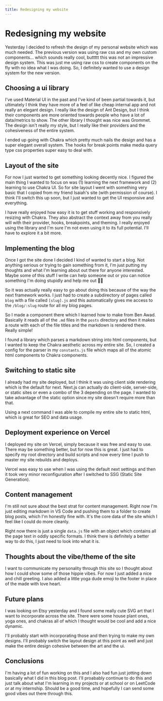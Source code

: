 ```yaml
---
title: Redesigning my website
---
```


# Redesigning my website

Yesterday I decided to refresh the design of my personal website which was much needed. The previous version was using raw css and my own custom components... which sounds really cool, buttttt this was not an impressive design system. This was just me using raw css to create components on the fly with no idea what I was doing. So, I definitely wanted to use a design system for the new version.

## Choosing a ui library

I've used Material UI in the past and I've kind of been partial towards it, but ultimately I think they have more of a feel of like cheap internal app and not really an elegant design. I really like the design of Ant Design, but I think their components are more oriented towards people who have a lot of data/metrics to show. The other library I thought was nice was Grommet. The design isn't really my style, but I really like their providers and the cohesiveness of the entire system.

I ended up going with Chakra which pretty much nails the design and has a super elegant overall system. The hooks for break points make media query type css properties super easy to deal with.

## Layout of the site

For now I just wanted to get something looking decently nice. I figured the main thing I wanted to focus on was (1) learning the next framework and (2) learning to use Chakra UI. So for site layout I went with something very basic that I copied from my friend Isaiah's site (with permission of course). I think I'll switch this up soon, but I just wanted to get the UI responsive and everything.

I have really enjoyed how easy it is to get stuff working and responsively resizing with Chakra. They also abstract the context away from you really will with their provider, hooks, breakpoints, and theming. I really enjoyed using the library and I'm sure I'm not even using it to its full potential. I'll have to explore it a bit more.

## Implementing the blog

Once I got the site done I decided I kind of wanted to start a blog. Not anything serious or trying to gain something from it, I'm just putting my thoughts and what I'm learning about out there for anyone interested. Maybe some of this stuff I write can help someone out or you can notice something I'm doing stupidly and help me out ✌🏼

So it was actually really easy to go about doing this because of the way the next framework works. I just had to create a subdirectory of pages called `blog` with a file called `[slug].js` and this automatically gives me access to the `/blog/:slug` route for all my blog pages.

So I made a component there which I learned how to make from Ben Awad. Basically it reads all of the `.md` files in the `posts` directory and then it makes a route with each of the file titles and the markdown is rendered there. Really simple!

I found a library which parses a markdown string into html components, but I wanted to keep the Chakra aesthetic across my entire site. So, I created a config for the parser in my `constants.js` file which maps all of the atomic html components to Chakra components.

## Switching to static site

I already had my site deployed, but I think it was using client side rendering which is the default for next. Next.js can actually do client-side, server-side, or static sites or even a combo of the 3 depending on the page. I wanted to take advantage of the static option since my site doesn't require more than that.

Using a next command I was able to compile my entire site to static html, which is great for SEO and data usage.

## Deployment experience on Vercel

I deployed my site on Vercel, simply because it was free and easy to use. There may be something better, but for now this is great. I just had to specify my root directory and build scripts and now every time I push to master my site rebuilds and deploys.

Vercel was easy to use when I was using the default next settings and then it took very minor reconfiguration after I switched to SSG (Static Site Generation).

## Content management

I'm still not sure about the best strat for content management. Right now I'm just editing markdown in VS Code and pushing them to a folder to create blog posts, which I'm honestly fine with. It's the core data of the site which I feel like I could do more cleanly.

Right now there is just a single `data.js` file with an object which contains all the page text in oddly specific formats. I think there is definitely a better way to do this, I just need to look into what it is.

## Thoughts about the vibe/theme of the site

I want to communicate my personality through this site so I thought about how I could show some of those hippie vibes. For now I just added a nice and chill greeting. I also added a little yoga dude emoji to the footer in place of the made with love heart.

## Future plans

I was looking on Etsy yesterday and I found some really cute SVG art that I want to incorporate across the site. There were some house plant ones, yoga ones, and chakras all of which I thought would be cool and add a nice dynamic.

I'll probably start with incorporating those and then trying to make my own designs. I'll probably switch the layout design at this point as well and just make the entire design cohesive between the art and the ui.

## Conclusions

I'm having a lot of fun working on this and I also had fun just jotting down basically what I did in this blog post. I'll proabably continue to do this and just talk about what I'm learning in my projects or at school or on LeetCode or at my internship. Should be a good time, and hopefully I can send some good vibes out there through this.
